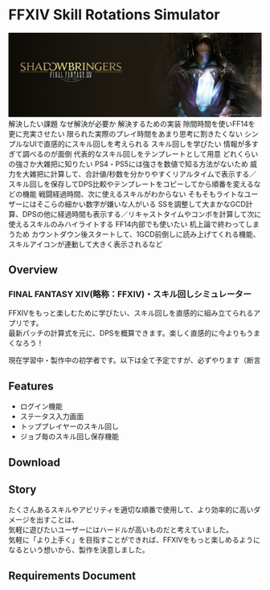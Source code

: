 # FFXIV Skill Rotations Simulator

![shadowbringers_6.jpeg](shadowbringers_6.jpeg)
解決したい課題	なぜ解決が必要か	解決するための実装
隙間時間を使いFF14を更に充実させたい	限られた実際のプレイ時間をあまり思考に割きたくない	シンプルなUIで直感的にスキル回しを考えられる
スキル回しを学びたい	情報が多すぎて調べるのが面倒	代表的なスキル回しをテンプレートとして用意
どれくらいの強さか大雑把に知りたい	PS4・PS5には強さを数値で知る方法がないため	威力を大雑把に計算して、合計値/秒数を分かりやすくリアルタイムで表示する／スキル回しを保存してDPS比較やテンプレートをコピーしてから順番を変えるなどの機能
戦闘経過時間、次に使えるスキルがわからない	そもそもライトなユーザーにはそこらの細かい数字が嫌いな人がいる	SSを調整して大まかなGCD計算、DPSの他に経過時間も表示する／リキャストタイムやコンボを計算して次に使えるスキルのみハイライトする
FF14内部でも使いたい	机上論で終わってしまうため	カウントダウン後スタートして、1GCD前倒しに読み上げてくれる機能、スキルアイコンが連動して大きく表示されるなど


## Overview
### FINAL FANTASY XIV(略称：FFXIV)・スキル回しシミュレーター
FFXIVをもっと楽しむために学びたい、スキル回しを直感的に組み立てられるアプリです。<br>最新パッチの計算式を元に、DPSを概算できます。楽しく直感的に今よりもうまくなろう！

現在学習中・製作中の初学者です。以下は全て予定ですが、必ずやります（断言
## Features
- ログイン機能
- ステータス入力画面
- トッププレイヤーのスキル回し
- ジョブ毎のスキル回し保存機能

## Download

## Story
たくさんあるスキルやアビリティを適切な順番で使用して、より効率的に高いダメージを出すことは、<br>気軽に遊びたいユーザーにはハードルが高いものだと考えていました。<br>気軽に「より上手く」を目指すことができれば、FFXIVをもっと楽しめるようになるという想いから、製作を決意しました。

## Requirements Document
